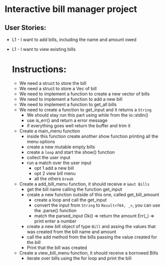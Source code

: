 # Interactive bill manager project


## User Stories:

- L1 - I want to add bills, including the name and amount owed
- L1 - I want to view existing bills


  # Instructions:
    - We need a struct to store the bill 
    - We need a struct to store a Vec of bill
    - We need to implement a function to create a new vector of bills
    - We need to implement a function to add a new bill
    - We need to implement a function to get_all bills 
    - We need to create a function to get_input and it returns a `String`
      - We should stay run this part using while from the io::stdin()
      - use is_err() and return a error message
      - if everything goes well return the buffer and trim it
    - Create a main_menu function
      - inside this function create another show function printing all the menu options
      - create a new mutable empty bills 
      - create a `loop` and start the show() function
      - collect the user input
      - run a match over the user input
        - opt 1 add a new bill
        - opt 2 view bill menu
        - all the others `break`
    - Create a add_bill_menu function, it should receive e `&mut Bills`
      - get the bill name calling the function get_input
      - create a new function outside of this one, called get_bill_amount
        - create a loop and call the get_input
        - convert the input from `String` to `Result<f64, _>`, you can use the .parse() function
        - match the parsed_input
          Ok() => return the amount
          Err(_) => print enter a number
      - create a new bill object of type `Bill` and assing the values that was created from the bill name and amount
      - call the add method from the bills passing the value created for the bill
      - Print that the bill was created
    - Create a view_bill_menu function, it should receive a borrowed Bills
      - iterate over bills using the for loop and print the bill
